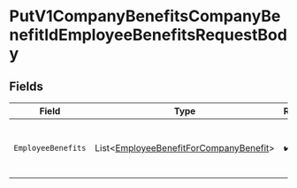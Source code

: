# PutV1CompanyBenefitsCompanyBenefitIdEmployeeBenefitsRequestBody


## Fields

| Field                                                                                                 | Type                                                                                                  | Required                                                                                              | Description                                                                                           |
| ----------------------------------------------------------------------------------------------------- | ----------------------------------------------------------------------------------------------------- | ----------------------------------------------------------------------------------------------------- | ----------------------------------------------------------------------------------------------------- |
| `EmployeeBenefits`                                                                                    | List<[EmployeeBenefitForCompanyBenefit](../../Models/Components/EmployeeBenefitForCompanyBenefit.md)> | :heavy_check_mark:                                                                                    | The list of employee benefits to create or update                                                     |